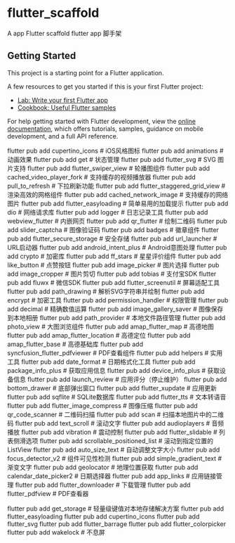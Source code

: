 # flutter_scaffold

A app  Flutter scaffold
flutter app 脚手架

## Getting Started

This project is a starting point for a Flutter application.

A few resources to get you started if this is your first Flutter project:

- [Lab: Write your first Flutter app](https://docs.flutter.dev/get-started/codelab)
- [Cookbook: Useful Flutter samples](https://docs.flutter.dev/cookbook)

For help getting started with Flutter development, view the
[online documentation](https://docs.flutter.dev/), which offers tutorials,
samples, guidance on mobile development, and a full API reference.



flutter pub add cupertino_icons # iOS风格图标
flutter pub add animations # 动画效果
flutter pub add get # 状态管理
flutter pub add flutter_svg # SVG 图片支持
flutter pub add flutter_swiper_view # 轮播图组件
flutter pub add cached_video_player_fork # 支持缓存的视频播放器
flutter pub add pull_to_refresh # 下拉刷新功能
flutter pub add flutter_staggered_grid_view # 渲染高效的网格组件
flutter pub add cached_network_image # 支持缓存的网络图片
flutter pub add flutter_easyloading # 简单易用的加载提示
flutter pub add dio # 网络请求库
flutter pub add logger # 日志记录工具
flutter pub add webview_flutter # 内嵌网页
flutter pub add qr_flutter # 绘制二维码
flutter pub add slider_captcha # 图像验证码
flutter pub add badges # 徽章组件
flutter pub add flutter_secure_storage # 安全存储
flutter pub add url_launcher # URL启动器
flutter pub add android_intent_plus # Android意图处理
flutter pub add crypto # 加密库
flutter pub add ff_stars # 星星评价组件
flutter pub add like_button # 点赞按钮
flutter pub add image_picker # 图片选择
flutter pub add image_cropper # 图片剪切
flutter pub add tobias # 支付宝SDK
flutter pub add fluwx # 微信SDK
flutter pub add flutter_screenutil # 屏幕适配工具
flutter pub add path_drawing # 解析SVG字符串并绘制
flutter pub add encrypt # 加密工具
flutter pub add permission_handler # 权限管理
flutter pub add decimal # 精确数值运算
flutter pub add image_gallery_saver # 图像保存到本地相册
flutter pub add path_provider # 本地文件路径管理
flutter pub add photo_view # 大图浏览组件
flutter pub add amap_flutter_map # 高德地图
flutter pub add amap_flutter_location # 高德定位
flutter pub add amap_flutter_base # 高德基础库
flutter pub add syncfusion_flutter_pdfviewer # PDF查看组件
flutter pub add helpers # 实用工具
flutter pub add date_format # 日期格式化工具
flutter pub add package_info_plus # 获取应用信息
flutter pub add device_info_plus # 获取设备信息
flutter pub add launch_review # 应用评分（停止维护）
flutter pub add bottom_drawer # 底部弹出窗口
flutter pub add flutter_xupdate # 应用更新
flutter pub add sqflite # SQLite数据库
flutter pub add flutter_tts # 文本转语音
flutter pub add flutter_image_compress # 图像压缩
flutter pub add qr_code_scanner # 二维码扫描
flutter pub add scan # 扫描本地图片中的二维码
flutter pub add text_scroll # 滚动文字
flutter pub add audioplayers # 音频播放
flutter pub add vibration # 震动控制
flutter pub add flutter_slidable # 列表侧滑选项
flutter pub add scrollable_positioned_list # 滚动到指定位置的ListView
flutter pub add auto_size_text # 自动调整文字大小
flutter pub add focus_detector_v2 # 组件可见性检测
flutter pub add simple_gradient_text # 渐变文字
flutter pub add geolocator # 地理位置获取
flutter pub add calendar_date_picker2 # 日期选择器
flutter pub add app_links # 应用链接管理
flutter pub add flutter_downloader # 下载管理
flutter pub add flutter_pdfview # PDF查看器

flutter pub add get_storage #  轻量级键值对本地存储解决方案
flutter pub add flutter_easyloading
flutter pub add  cupertino_icons
flutter pub add  flutter_svg
flutter pub add  flutter_barrage
flutter pub add  flutter_colorpicker
flutter pub add wakelock # 不息屏


